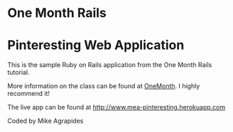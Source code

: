 # One Month Rails 
# Pinteresting Web Application

This is the sample Ruby on Rails application from the One Month Rails tutorial. 

More information on the class can be found at 
[OneMonth](http://www.onemonth.com). I highly recommend it!

The live app can be found at http://www.mea-pinteresting.herokuapp.com

Coded by Mike Agrapides


